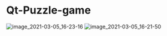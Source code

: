 # Qt-Puzzle-game
![image_2021-03-05_16-23-16](https://user-images.githubusercontent.com/53858094/110122195-581e9180-7dd0-11eb-9cd6-a6cf2b386e2a.png)
![image_2021-03-05_16-21-50](https://user-images.githubusercontent.com/53858094/110122204-5b198200-7dd0-11eb-8977-6050a547056d.png)
